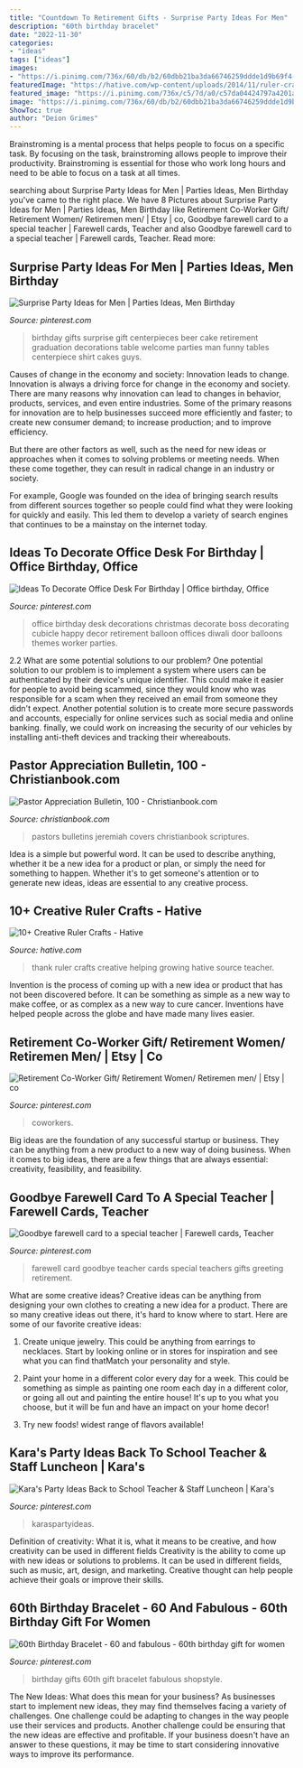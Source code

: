 ```yaml
---
title: "Countdown To Retirement Gifts - Surprise Party Ideas For Men"
description: "60th birthday bracelet"
date: "2022-11-30"
categories:
- "ideas"
tags: ["ideas"]
images:
- "https://i.pinimg.com/736x/60/db/b2/60dbb21ba3da66746259ddde1d9b69f4--farewell-card-retirement.jpg"
featuredImage: "https://hative.com/wp-content/uploads/2014/11/ruler-crafts/3-thank-you-for-helping-me-growing.jpg"
featured_image: "https://i.pinimg.com/736x/c5/7d/a0/c57da04424797a4201a34098d9dc2952.jpg"
image: "https://i.pinimg.com/736x/60/db/b2/60dbb21ba3da66746259ddde1d9b69f4--farewell-card-retirement.jpg"
ShowToc: true
author: "Deion Grimes"
---
```



Brainstroming is a mental process that helps people to focus on a specific task. By focusing on the task, brainstroming allows people to improve their productivity. Brainstroming is essential for those who work long hours and need to be able to focus on a task at all times.

	

		
searching about Surprise Party Ideas for Men | Parties Ideas, Men Birthday you've came to the right place. We have 8 Pictures about Surprise Party Ideas for Men | Parties Ideas, Men Birthday like Retirement Co-Worker Gift/ Retirement Women/ Retiremen men/ | Etsy | co, Goodbye farewell card to a special teacher | Farewell cards, Teacher and also Goodbye farewell card to a special teacher | Farewell cards, Teacher. Read more:
		
    
## Surprise Party Ideas For Men | Parties Ideas, Men Birthday

<img loading=lazy src="https://i.pinimg.com/736x/03/a0/32/03a032a40a82d25da24b37d51e2a6355--gifts-for-men-birthday-gift-for-men.jpg" onerror="this.onerror=null;this.src='https://tse4.mm.bing.net/th?id=OIP._jC-fdFxw0gZAYUj0DN1PAHaJ6&amp;pid=15.1';" alt="Surprise Party Ideas for Men | Parties Ideas, Men Birthday">

_Source: pinterest.com_

>birthday gifts surprise gift centerpieces beer cake retirement graduation decorations table welcome parties man funny tables centerpiece shirt cakes guys. 

	

Causes of change in the economy and society: Innovation leads to change.
Innovation is always a driving force for change in the economy and society. There are many reasons why innovation can lead to changes in behavior, products, services, and even entire industries. 
Some of the primary reasons for innovation are to help businesses succeed more efficiently and faster; to create new consumer demand; to increase production; and to improve efficiency. 

But there are other factors as well, such as the need for new ideas or approaches when it comes to solving problems or meeting needs. When these come together, they can result in radical change in an industry or society.

For example, Google was founded on the idea of bringing search results from different sources together so people could find what they were looking for quickly and easily. This led them to develop a variety of search engines that continues to be a mainstay on the internet today.

    
## Ideas To Decorate Office Desk For Birthday | Office Birthday, Office

<img loading=lazy src="https://i.pinimg.com/736x/11/11/3f/11113f0086261501050584056f5f16e9.jpg" onerror="this.onerror=null;this.src='https://tse3.mm.bing.net/th?id=OIP.S1TqniNBW8WilM3rKA1q4wHaJ3&amp;pid=15.1';" alt="Ideas To Decorate Office Desk For Birthday | Office birthday, Office">

_Source: pinterest.com_

>office birthday desk decorations christmas decorate boss decorating cubicle happy decor retirement balloon offices diwali door balloons themes worker parties. 

	

2.2 What are some potential solutions to our problem?
One potential solution to our problem is to implement a system where users can be authenticated by their device's unique identifier. This could make it easier for people to avoid being scammed, since they would know who was responsible for a scam when they received an email from someone they didn't expect. Another potential solution is to create more secure passwords and accounts, especially for online services such as social media and online banking. finally, we could work on increasing the security of our vehicles by installing anti-theft devices and tracking their whereabouts.

    
## Pastor Appreciation Bulletin, 100 - Christianbook.com

<img loading=lazy src="https://g.christianbook.com/dg/product/cbd/f450/128817.jpg" onerror="this.onerror=null;this.src='https://tse4.mm.bing.net/th?id=OIP.-MGIzFXIUYGepfbk-RCENQAAAA&amp;pid=15.1';" alt="Pastor Appreciation Bulletin, 100 - Christianbook.com">

_Source: christianbook.com_

>pastors bulletins jeremiah covers christianbook scriptures. 

	

Idea is a simple but powerful word. It can be used to describe anything, whether it be a new idea for a product or plan, or simply the need for something to happen. Whether it's to get someone's attention or to generate new ideas, ideas are essential to any creative process.

    
## 10+ Creative Ruler Crafts - Hative

<img loading=lazy src="https://hative.com/wp-content/uploads/2014/11/ruler-crafts/3-thank-you-for-helping-me-growing.jpg" onerror="this.onerror=null;this.src='https://tse3.mm.bing.net/th?id=OIP.7iB7KpekDrrpHw3-Ax2wWwHaLG&amp;pid=15.1';" alt="10+ Creative Ruler Crafts - Hative">

_Source: hative.com_

>thank ruler crafts creative helping growing hative source teacher. 

	

Invention is the process of coming up with a new idea or product that has not been discovered before. It can be something as simple as a new way to make coffee, or as complex as a new way to cure cancer. Inventions have helped people across the globe and have made many lives easier.

    
## Retirement Co-Worker Gift/ Retirement Women/ Retiremen Men/ | Etsy | Co

<img loading=lazy src="https://i.pinimg.com/736x/3a/55/3a/3a553aaa67a2b73fe58698ba23548cf1.jpg" onerror="this.onerror=null;this.src='https://tse2.mm.bing.net/th?id=OIP.l-_p9_ALMA4ri-fPsLnvyAHaJ3&amp;pid=15.1';" alt="Retirement Co-Worker Gift/ Retirement Women/ Retiremen men/ | Etsy | co">

_Source: pinterest.com_

>coworkers. 

	

Big ideas are the foundation of any successful startup or business. They can be anything from a new product to a new way of doing business. When it comes to big ideas, there are a few things that are always essential: creativity, feasibility, and feasibility.

    
## Goodbye Farewell Card To A Special Teacher | Farewell Cards, Teacher

<img loading=lazy src="https://i.pinimg.com/736x/60/db/b2/60dbb21ba3da66746259ddde1d9b69f4--farewell-card-retirement.jpg" onerror="this.onerror=null;this.src='https://tse2.mm.bing.net/th?id=OIP.b3YtVOD_Si4yxrXEOsqeMwHaJ3&amp;pid=15.1';" alt="Goodbye farewell card to a special teacher | Farewell cards, Teacher">

_Source: pinterest.com_

>farewell card goodbye teacher cards special teachers gifts greeting retirement. 

	

What are some creative ideas?
Creative ideas can be anything from designing your own clothes to creating a new idea for a product. There are so many creative ideas out there, it's hard to know where to start. Here are some of our favorite creative ideas:
1. Create unique jewelry. This could be anything from earrings to necklaces. Start by looking online or in stores for inspiration and see what you can find thatMatch your personality and style.

2. Paint your home in a different color every day for a week. This could be something as simple as painting one room each day in a different color, or going all out and painting the entire house! It's up to you what you choose, but it will be fun and have an impact on your home decor!

3. Try new foods! widest range of flavors available!

    
## Kara&#039;s Party Ideas Back To School Teacher &amp; Staff Luncheon | Kara&#039;s

<img loading=lazy src="https://i.pinimg.com/736x/c5/7d/a0/c57da04424797a4201a34098d9dc2952.jpg" onerror="this.onerror=null;this.src='https://tse3.mm.bing.net/th?id=OIP.ORihYdN0k0Z3wUEEP2MGOAHaJ3&amp;pid=15.1';" alt="Kara&#039;s Party Ideas Back to School Teacher &amp; Staff Luncheon | Kara&#039;s">

_Source: pinterest.com_

>karaspartyideas. 

	

Definition of creativity: What it is, what it means to be creative, and how creativity can be used in different fields
Creativity is the ability to come up with new ideas or solutions to problems. It can be used in different fields, such as music, art, design, and marketing. Creative thought can help people achieve their goals or improve their skills.

    
## 60th Birthday Bracelet - 60 And Fabulous - 60th Birthday Gift For Women

<img loading=lazy src="https://i.pinimg.com/736x/83/72/37/83723750bb314328a31eecc138a97913.jpg" onerror="this.onerror=null;this.src='https://tse3.mm.bing.net/th?id=OIP.dSXKy0hq2nCJ_ZnY7RTJ0QHaLG&amp;pid=15.1';" alt="60th Birthday Bracelet - 60 and fabulous - 60th birthday gift for women">

_Source: pinterest.com_

>birthday gifts 60th gift bracelet fabulous shopstyle. 

	

The New Ideas: What does this mean for your business?
As businesses start to implement new ideas, they may find themselves facing a variety of challenges. One challenge could be adapting to changes in the way people use their services and products. Another challenge could be ensuring that the new ideas are effective and profitable. If your business doesn't have an answer to these questions, it may be time to start considering innovative ways to improve its performance.

